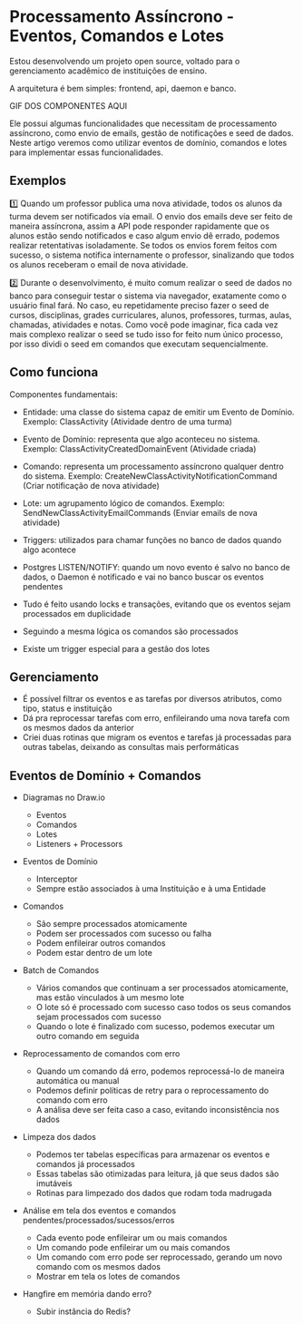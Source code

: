 # Processamento Assíncrono - Eventos, Comandos e Lotes

Estou desenvolvendo um projeto open source, voltado para o gerenciamento acadêmico de instituições de ensino.

A arquitetura é bem simples: frontend, api, daemon e banco.

GIF DOS COMPONENTES AQUI

Ele possui algumas funcionalidades que necessitam de processamento assíncrono, como envio de emails, gestão de notificações e seed de dados. Neste artigo veremos como utilizar eventos de domínio, comandos e lotes para implementar essas funcionalidades.

## Exemplos

1️⃣ Quando um professor publica uma nova atividade, todos os alunos da turma devem ser notificados via email. O envio dos emails deve ser feito de maneira assíncrona, assim a API pode responder rapidamente que os alunos estão sendo notificados e caso algum envio dê errado, podemos realizar retentativas isoladamente. Se todos os envios forem feitos com sucesso, o sistema notifica internamente o professor, sinalizando que todos os alunos receberam o email de nova atividade.

2️⃣ Durante o desenvolvimento, é muito comum realizar o seed de dados no banco para conseguir testar o sistema via navegador, exatamente como o usuário final fará. No caso, eu repetidamente preciso fazer o seed de cursos, disciplinas, grades curriculares, alunos, professores, turmas, aulas, chamadas, atividades e notas. Como você pode imaginar, fica cada vez mais complexo realizar o seed se tudo isso for feito num único processo, por isso dividi o seed em comandos que executam sequencialmente.

## Como funciona

Componentes fundamentais:

- Entidade: uma classe do sistema capaz de emitir um Evento de Domínio. Exemplo: ClassActivity (Atividade dentro de uma turma)
- Evento de Domínio: representa que algo aconteceu no sistema. Exemplo: ClassActivityCreatedDomainEvent (Atividade criada)
- Comando: representa um processamento assíncrono qualquer dentro do sistema. Exemplo: CreateNewClassActivityNotificationCommand (Criar notificação de nova atividade)
- Lote: um agrupamento lógico de comandos. Exemplo: SendNewClassActivityEmailCommands (Enviar emails de nova atividade)

- Triggers: utilizados para chamar funções no banco de dados quando algo acontece
- Postgres LISTEN/NOTIFY: quando um novo evento é salvo no banco de dados, o Daemon é notificado e vai no banco buscar os eventos pendentes
- Tudo é feito usando locks e transações, evitando que os eventos sejam processados em duplicidade

- Seguindo a mesma lógica os comandos são processados

- Existe um trigger especial para a gestão dos lotes



## Gerenciamento

- É possível filtrar os eventos e as tarefas por diversos atributos, como tipo, status e instituição
- Dá pra reprocessar tarefas com erro, enfileirando uma nova tarefa com os mesmos dados da anterior
- Criei duas rotinas que migram os eventos e tarefas já processadas para outras tabelas, deixando as consultas mais performáticas










## Eventos de Domínio + Comandos

- Diagramas no Draw.io
    - Eventos
    - Comandos
    - Lotes
    - Listeners + Processors

- Eventos de Domínio
    - Interceptor
    - Sempre estão associados à uma Instituição e à uma Entidade

- Comandos
    - São sempre processados atomicamente
    - Podem ser processados com sucesso ou falha
    - Podem enfileirar outros comandos
    - Podem estar dentro de um lote

- Batch de Comandos
    - Vários comandos que continuam a ser processados atomicamente, mas estão vinculados à um mesmo lote
    - O lote só é processado com sucesso caso todos os seus comandos sejam processados com sucesso
    - Quando o lote é finalizado com sucesso, podemos executar um outro comando em seguida

- Reprocessamento de comandos com erro
    - Quando um comando dá erro, podemos reprocessá-lo de maneira automática ou manual
    - Podemos definir políticas de retry para o reprocessamento do comando com erro
    - A análisa deve ser feita caso a caso, evitando inconsistência nos dados

- Limpeza dos dados
    - Podemos ter tabelas específicas para armazenar os eventos e comandos já processados
    - Essas tabelas são otimizadas para leitura, já que seus dados são imutáveis
    - Rotinas para limpezado dos dados que rodam toda madrugada

- Análise em tela dos eventos e comandos pendentes/processados/sucessos/erros
    - Cada evento pode enfileirar um ou mais comandos
    - Um comando pode enfileirar um ou mais comandos
    - Um comando com erro pode ser reprocessado, gerando um novo comando com os mesmos dados
    - Mostrar em tela os lotes de comandos

- Hangfire em memória dando erro?
    - Subir instância do Redis?




